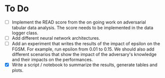 # To Do 

- [ ] Implement the READ score from the on going work on adversarial tabular data analysis. The score needs to be implemented in the data logger class. 
- [ ] Add different neural network architectures. 
- [ ] Add an experiment that writes the results of the impact of epsilon on the FGSM. For example, run epsilon from 0.01 to 0.15. We should also add different scenarios that show the impact of the adversary's knowledge and their impacts on the performances. 
- [x] Write a script / notebook to summarize the results, generate tables and plots. 